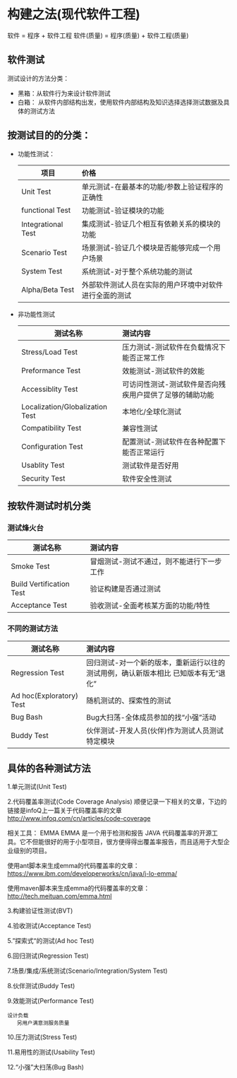 # 构建之法(现代软件工程)

软件 = 程序 + 软件工程
软件(质量) = 程序(质量) + 软件工程(质量)

## 软件测试

测试设计的方法分类：

*  黑箱：从软件行为来设计软件测试
*  白箱： 从软件内部结构出发，使用软件内部结构及知识选择选择测试数据及具体的测试方法

## 按测试目的的分类：

* 功能性测试：

   | 项目        | 价格   |
   |   -----     | :---- |    
   | Unit Test | 单元测试-在最基本的功能/参数上验证程序的正确性|
   | functional Test | 功能测试-验证模块的功能|
   | Integrational Test | 集成测试-验证几个相互有依赖关系的模块的功能|
   | Scenario Test | 场景测试-验证几个模块是否能够完成一个用户场景 |
   | System Test | 系统测试-对于整个系统功能的测试 |
   | Alpha/Beta Test | 外部软件测试人员在实际的用户环境中对软件进行全面的测试

* 非功能性测试

   | 测试名称 | 测试内容|
   |   -----     | :---- | 
   | Stress/Load Test | 压力测试-测试软件在负载情况下能否正常工作 |
   | Preformance Test | 效能测试-测试软件的效能|
   | Accessiblity Test | 可访问性测试-测试软件是否向残疾用户提供了足够的辅助功能|
   | Localization/Globalization Test | 本地化/全球化测试 |
   | Compatibility Test | 兼容性测试 |
   | Configuration Test | 配置测试-测试软件在各种配置下能否正常运行|
   | Usablity Test | 测试软件是否好用 |
   | Security Test | 软件安全性测试 |

## 按软件测试时机分类

### 测试烽火台

   | 测试名称 | 测试内容 |
   |   -----     | :---- | 
   | Smoke Test | 冒烟测试-测试不通过，则不能进行下一步工作 |
   | Build Vertification Test | 验证构建是否通过测试 |
   | Acceptance Test | 验收测试-全面考核某方面的功能/特性|

### 不同的测试方法

   | 测试名称 | 测试内容 |
   |   -----     | :---- | 
   | Regression Test | 回归测试-对一个新的版本，重新运行以往的测试用例，确认新版本相比 已知版本有无“退化”|
   | Ad hoc(Exploratory) Test | 随机测试的、探索性的测试 
   | Bug Bash | Bug大扫荡-全体成员参加的找“小强”活动
   | Buddy Test | 伙伴测试-开发人员(伙伴)作为测试人员测试特定模块 |


## 具体的各种测试方法

   1.单元测试(Unit Test)

   2.代码覆盖率测试(Code Coverage Analysis)
   顺便记录一下相关的文章，下边的链接是infoQ上一篇关于代码覆盖率的文章
   http://www.infoq.com/cn/articles/code-coverage

   相关工具：
   EMMA
   EMMA 是一个用于检测和报告 JAVA 代码覆盖率的开源工具。它不但能很好的用于小型项目，很方便得得出覆盖率报告，而且适用于大型企业级别的项目。

   使用ant脚本来生成emma的代码覆盖率的文章：
   https://www.ibm.com/developerworks/cn/java/j-lo-emma/

   使用maven脚本来生成emma的代码覆盖率的文章：
   http://tech.meituan.com/emma.html

   3.构建验证性测试(BVT)

   4.验收测试(Acceptance Test)

   5.”探索式“的测试(Ad hoc Test)

   6.回归测试(Regression Test)

   7.场景/集成/系统测试(Scenario/Integration/System Test)

   8.伙伴测试(Buddy Test)

   9.效能测试(Performance Test)

    设计负载
       另用户满意测服务质量
        
  10.压力测试(Stress Test)

  11.易用性的测试(Usability Test)

  12.“小强”大扫荡(Bug Bash)



